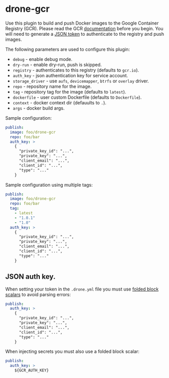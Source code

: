 # drone-gcr

Use this plugin to build and push Docker images to the Google Container Registry (GCR). Please read the GCR [documentation](https://cloud.google.com/container-registry/) before you begin. You will need to generate a [JSON token](https://developers.google.com/console/help/new/#serviceaccounts) to authenticate to the registry and push images.

The following parameters are used to configure this plugin:

* `debug` - enable debug mode.
* `dry-run` - enable dry-run, push is skipped.
* `registry` - authenticates to this registry (defaults to `gcr.io`).
* `auth_key` - json authentication key for service account.
* `storage_driver` - use `aufs`, `devicemapper`, `btrfs` or `overlay` driver.
* `repo` - repository name for the image.
* `tag` - repository tag for the image (defaults to `latest`).
* `dockerfile` - user custom Dockerfile (defaults to `Dockerfile`).
* `context` - docker context dir (defauults to `.`).
* `args` - docker build args.



Sample configuration:

```yaml
publish:
  image: foo/drone-gcr
  repo: foo/bar
  auth_key: >
    {
      "private_key_id": "...",
      "private_key": "...",
      "client_email": "...",
      "client_id": "...",
      "type": "..."
    }
```

Sample configuration using multiple tags:

```yaml
publish:
  image: foo/drone-gcr
  repo: foo/bar
  tag:
    - latest
    - "1.0.1"
    - "1.0"
  auth_key: >
    {
      "private_key_id": "...",
      "private_key": "...",
      "client_email": "...",
      "client_id": "...",
      "type": "..."
    }
```

## JSON auth key.

When setting your token in the `.drone.yml` file you must use [folded block scalars](http://www.yaml.org/spec/1.2/spec.html#id2796251) to avoid parsing errors:

```yaml
publish:
  auth_key: >
    {
      "private_key_id": "...",
      "private_key": "...",
      "client_email": "...",
      "client_id": "...",
      "type": "..."
    }
```

When injecting secrets you must also use a folded block scalar:
```yaml
publish:
  auth_key: >
    ${GCR_AUTH_KEY}
```
